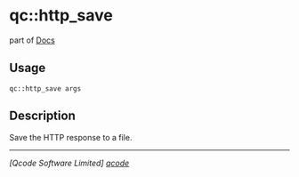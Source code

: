 qc::http_save
=============

part of [Docs](.)

Usage
-----
`qc::http_save args`

Description
-----------
Save the HTTP response to a file.

----------------------------------
*[Qcode Software Limited] [qcode]*

[qcode]: www.qcode.co.uk "Qcode Software"